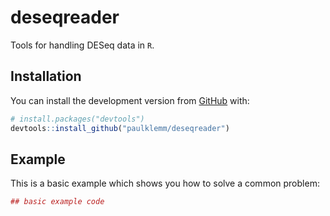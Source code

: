 # deseqreader

Tools for handling DESeq data in `R`.

## Installation

You can install the development version from [GitHub](https://github.com/) with:

```r
# install.packages("devtools")
devtools::install_github("paulklemm/deseqreader")
```

## Example

This is a basic example which shows you how to solve a common problem:

```r
## basic example code
```
